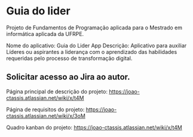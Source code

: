 # Guia do lider
Projeto de Fundamentos de Programação aplicada para o Mestrado em informática aplicada da UFRPE.

Nome do aplicativo: Guia do Lider App
Descrição: Aplicativo para auxiliar Líderes ou aspirantes a liderança com o aprendizado das habilidades requeridas pelo processo de transformação digital.

## Solicitar acesso ao Jira ao autor.
Página principal de descrição do projeto: https://joao-ctassis.atlassian.net/wiki/x/t4M 

Página de requisitos do projeto: https://joao-ctassis.atlassian.net/wiki/x/3oM

Quadro kanban do projeto: https://joao-ctassis.atlassian.net/wiki/x/t4M
